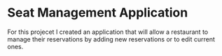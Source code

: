 # Seat Management Application

For this projecet I created an application that will allow a restaurant to manage their reservations by adding new reservations or to edit current ones. 
